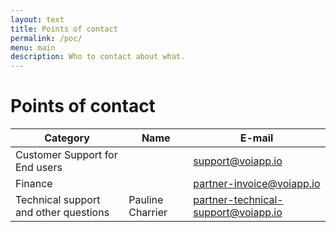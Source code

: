 ```yaml
---
layout: text
title: Points of contact
permalink: /poc/
menu: main
description: Who to contact about what.
---
```


# Points of contact

| Category                              | Name             | E-mail                                                                            |
| ------------------------------------- | ---------------- | --------------------------------------------------------------------------------- |
| Customer Support for End users        |                  | [support@voiapp.io](mailto:support@voiapp.io)                                     |
| Finance                               |                  | [partner-invoice@voiapp.io](mailto:partner-invoice@voiapp.io)                     |
| Technical support and other questions | Pauline Charrier | [partner-technical-support@voiapp.io](mailto:partner-technical-support@voiapp.io) |
